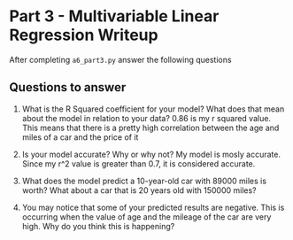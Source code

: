 # Part 3 - Multivariable Linear Regression Writeup

After completing `a6_part3.py` answer the following questions

## Questions to answer

1. What is the R Squared coefficient for your model? What does that mean about the model in relation to your data?
0.86 is my r squared value. This means that there is a pretty high correlation between the age and miles of a car and the price of it
2. Is your model accurate? Why or why not?
My model is mosly accurate. Since my r^2 value is greater than 0.7, it is considered accurate. 

3. What does the model predict a 10-year-old car with 89000 miles is worth? What about a car that is 20 years old with 150000 miles?

4. You may notice that some of your predicted results are negative. This is occurring when the value of age and the mileage of the car are very high. Why do you think this is happening?